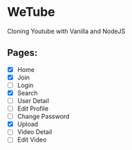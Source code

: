 # WeTube

Cloning Youtube with Vanilla and NodeJS

## Pages:

- [x] Home
- [x] Join
- [ ] Login
- [x] Search
- [ ] User Detail
- [ ] Edit Profile
- [ ] Change Password
- [x] Upload
- [ ] Video Detail
- [ ] Edit Video
